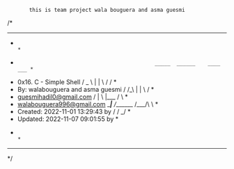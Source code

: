 
           this is team project wala bouguera and asma guesmi
/*
******************************************************************************
*                                                                            *
*                                                 _____  ______    ____  ___ *
*    0x16. C - Simple Shell                      /  _  \ |    |    \   \/  / *
*    By: walabouguera and asma guesmi           /  /_\  \|    |     \     /  *
*    <guesmihadil0@gmail.com>                  /    |    \    |___  /     \  *
*    <walabouguera996@gmail.com>               \____|__  /_______ \/___/\  \ *
*    Created: 2022-11-01 13:29:43 by                   \/        \/      \_/ *
*    Updated: 2022-11-07 09:01:55 by                                         *
*                                                                            *
******************************************************************************
*/

